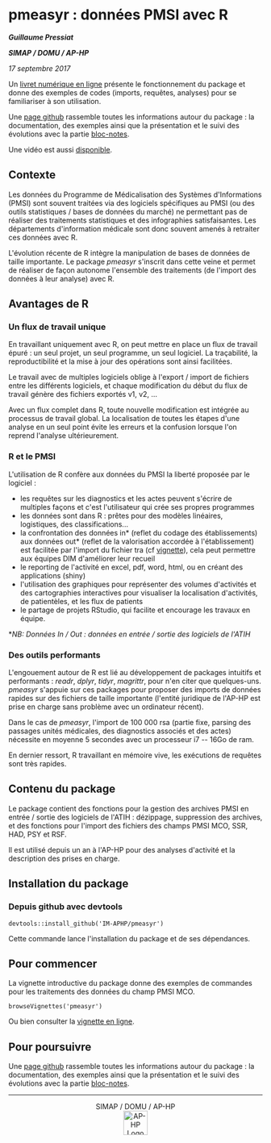 # pmeasyr : données PMSI avec R

***Guillaume Pressiat***

***SIMAP / DOMU / AP-HP***

*17 septembre 2017*

Un [livret numérique en ligne](https://guillaumepressiat.github.io/pmeasyr/) présente le fonctionnement du package et donne des exemples de codes (imports, requêtes, analyses) pour se familiariser à son utilisation.

Une [page github](https://guillaumepressiat.github.io/) rassemble toutes les informations autour du package : la documentation, des exemples ainsi que la présentation et le suivi des évolutions avec la partie [bloc-notes](https://guillaumepressiat.github.io/blog/).

Une vidéo est aussi [disponible](https://guillaumepressiat.github.io/blog/2017/06/video-intro).

## Contexte

Les données du Programme de Médicalisation des Systèmes d'Informations (PMSI) sont souvent traitées via des logiciels spécifiques au PMSI (ou des outils statistiques / bases de données du marché) ne permettant pas de réaliser des traitements statistiques et des infographies satisfaisantes. Les départements d'information médicale sont donc souvent amenés à retraiter ces données avec R.

L'évolution récente de R intègre la manipulation de bases de données de taille importante. Le package *pmeasyr* s'inscrit dans cette veine et permet de réaliser de façon autonome l'ensemble des traitements (de l'import des données à leur analyse) avec R.

## Avantages de R

### Un flux de travail unique

En travaillant uniquement avec R, on peut mettre en place un flux de travail épuré : un seul projet, un seul programme, un seul logiciel. La traçabilité, la reproductibilité et la mise à jour des opérations sont ainsi facilitées.

Le travail avec de multiples logiciels oblige à l'export / import de fichiers entre les différents logiciels, et chaque modification du début du flux de travail génère des fichiers exportés v1, v2, ...

Avec un flux complet dans R, toute nouvelle modification est intégrée au processus de travail global. La localisation de toutes les étapes d'une analyse en un seul point évite les erreurs et la confusion lorsque l'on reprend l'analyse ultérieurement.

### R et le PMSI

L'utilisation de R confère aux données du PMSI la liberté proposée par le logiciel :

   - les requêtes sur les diagnostics et les actes peuvent s'écrire de multiples façons et c'est l'utilisateur qui crée ses propres programmes
   - les données sont dans R : prêtes pour des modèles linéaires, logistiques, des classifications...
   - la confrontation des données in\* (reflet du codage des établissements) aux données out\* (reflet de la valorisation accordée à l'établissement) est facilitée par l'import du fichier tra (cf [vignette](https://im-aphp.github.io/pmeasyr/articles/vignette.html#tra)), cela peut permettre aux équipes DIM d'améliorer leur recueil  
   - le reporting de l'activité en excel, pdf, word, html, ou en créant des applications (shiny)
   - l'utilisation des graphiques pour représenter des volumes d'activités et des cartographies interactives pour visualiser la localisation d'activités, de patientèles, et les flux de patients
   - le partage de projets RStudio, qui facilite et encourage les travaux en équipe.

**NB: Données In / Out : données en entrée / sortie des logiciels de l'ATIH*

### Des outils performants

L'engouement autour de R est lié au développement de packages intuitifs et performants : *readr*, *dplyr*, *tidyr*, *magrittr*, pour n'en citer que quelques-uns. *pmeasyr* s'appuie sur ces packages pour proposer des imports de données rapides sur des fichiers de taille importante (l'entité juridique de l'AP-HP est prise en charge sans problème avec un ordinateur récent).

Dans le cas de *pmeasyr*, l'import de 100 000 rsa (partie fixe, parsing des passages unités médicales, des diagnostics associés et des actes) nécessite en moyenne 5 secondes avec un processeur i7 -- 16Go de ram.

En dernier ressort, R travaillant en mémoire vive, les exécutions de requêtes sont très rapides. 

## Contenu du package

Le package contient des fonctions pour la gestion des archives PMSI en entrée / sortie des logiciels de l'ATIH : dézippage, suppression des archives, et des fonctions pour l'import des fichiers des champs PMSI MCO, SSR, HAD, PSY et RSF.

Il est utilisé depuis un an à l'AP-HP pour des analyses d'activité et la description des prises en charge.

## Installation du package

### Depuis github avec devtools

```
devtools::install_github('IM-APHP/pmeasyr')
``` 

Cette commande lance l'installation du package et de ses dépendances.

## Pour commencer

La vignette introductive du package donne des exemples de commandes pour les traitements des données du champ PMSI MCO.

```
browseVignettes('pmeasyr')
```

Ou bien consulter la [vignette en ligne](https://im-aphp.github.io/pmeasyr/articles/vignette.html).

## Pour poursuivre

Une [page github](https://guillaumepressiat.github.io/) rassemble toutes les informations autour du package : la documentation, des exemples ainsi que la présentation et le suivi des évolutions avec la partie [bloc-notes](https://guillaumepressiat.github.io/blog/).

------------


<p align="center">
  SIMAP / DOMU / AP-HP<br>
  <img src="https://github.com/IM-APHP/pmeasyr/blob/master/vignettes/logo.jpg" alt="AP-HP Logo" align ="center" style="width: 48"/>
</p>

